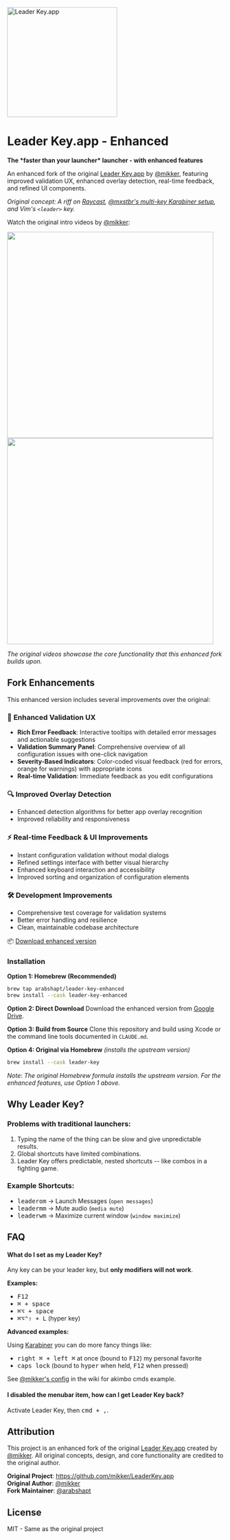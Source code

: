 <img src="https://s3.brnbw.com/icon_1024-akc2Ij3q9JOyhQ6Y7Lz6AFkX6nQQFhrQaRPqbV4vor0A62EA0vq4xOGrXpg6PVKi3aUJxOAyItkyktblPtZD4K4oYZ1bJVdh96VE.png" width="256" height="256" alt="Leader Key.app" />

# Leader Key.app - Enhanced

**The \*faster than your launcher\* launcher - with enhanced features**

An enhanced fork of the original [Leader Key.app](https://github.com/mikker/LeaderKey.app) by [@mikker](https://github.com/mikker), featuring improved validation UX, enhanced overlay detection, real-time feedback, and refined UI components.

*Original concept: A riff on [Raycast](https://www.raycast.com), [@mxstbr's multi-key Karabiner setup](https://www.youtube.com/watch?v=m5MDv9qwhU8&t=540s), and Vim's `<leader>` key.*

Watch the original intro videos by [@mikker](https://github.com/mikker):

<div>
<a href="https://www.youtube.com/watch?v=EQYakLsYSAQ"><img src="https://img.youtube.com/vi/EQYakLsYSAQ/maxresdefault.jpg" width=480></a>
<a href="https://www.youtube.com/watch?v=hzzQl5FOL-k"><img src="https://img.youtube.com/vi/hzzQl5FOL-k/maxresdefault.jpg" width=480></a>
</div>

*The original videos showcase the core functionality that this enhanced fork builds upon.*

## Fork Enhancements

This enhanced version includes several improvements over the original:

### 🎯 **Enhanced Validation UX**
- **Rich Error Feedback**: Interactive tooltips with detailed error messages and actionable suggestions
- **Validation Summary Panel**: Comprehensive overview of all configuration issues with one-click navigation
- **Severity-Based Indicators**: Color-coded visual feedback (red for errors, orange for warnings) with appropriate icons
- **Real-time Validation**: Immediate feedback as you edit configurations

### 🔍 **Improved Overlay Detection**
- Enhanced detection algorithms for better app overlay recognition
- Improved reliability and responsiveness

### ⚡ **Real-time Feedback & UI Improvements**
- Instant configuration validation without modal dialogs
- Refined settings interface with better visual hierarchy
- Enhanced keyboard interaction and accessibility
- Improved sorting and organization of configuration elements

### 🛠 **Development Improvements**
- Comprehensive test coverage for validation systems
- Better error handling and resilience
- Clean, maintainable codebase architecture

📦 [Download enhanced version](https://drive.google.com/file/d/1XkhhDJ3TCKMmmYsS3LzaOYjqlEzFKv_K/view?usp=sharing)

### Installation

**Option 1: Homebrew (Recommended)**
```sh
brew tap arabshapt/leader-key-enhanced
brew install --cask leader-key-enhanced
```

**Option 2: Direct Download**
Download the enhanced version from [Google Drive](https://drive.google.com/file/d/1XkhhDJ3TCKMmmYsS3LzaOYjqlEzFKv_K/view?usp=sharing).

**Option 3: Build from Source**
Clone this repository and build using Xcode or the command line tools documented in `CLAUDE.md`.

**Option 4: Original via Homebrew** *(installs the upstream version)*
```sh
brew install --cask leader-key
```

*Note: The original Homebrew formula installs the upstream version. For the enhanced features, use Option 1 above.*

## Why Leader Key?

### Problems with traditional launchers:

1. Typing the name of the thing can be slow and give unpredictable results.
2. Global shortcuts have limited combinations.
3. Leader Key offers predictable, nested shortcuts -- like combos in a fighting game.

### Example Shortcuts:

- <kbd>leader</kbd><kbd>o</kbd><kbd>m</kbd> → Launch Messages (`open messages`)
- <kbd>leader</kbd><kbd>m</kbd><kbd>m</kbd> → Mute audio (`media mute`)
- <kbd>leader</kbd><kbd>w</kbd><kbd>m</kbd> → Maximize current window (`window maximize`)

## FAQ

#### What do I set as my Leader Key?

Any key can be your leader key, but **only modifiers will not work**.

**Examples:**

- <kbd>F12</kbd>
- <kbd>⌘ + space</kbd>
- <kbd>⌘⌥ + space</kbd>
- <kbd>⌘⌥⌃⇧ + L</kbd> (hyper key)

**Advanced examples:**

Using [Karabiner](https://karabiner-elements.pqrs.org/) you can do more fancy things like:

- <kbd>right ⌘ + left ⌘</kbd> at once (bound to <kbd>F12</kbd>) my personal favorite
- <kbd>caps lock</kbd> (bound to <kbd>hyper</kbd> when held, <kbd>F12</kbd> when pressed)

See [@mikker's config](https://github.com/mikker/LeaderKey.app/wiki/@mikker's-config) in the wiki for akimbo cmds example.

#### I disabled the menubar item, how can I get Leader Key back?

Activate Leader Key, then <kbd>cmd + ,</kbd>.

## Attribution

This project is an enhanced fork of the original [Leader Key.app](https://github.com/mikker/LeaderKey.app) created by [@mikker](https://github.com/mikker). All original concepts, design, and core functionality are credited to the original author.

**Original Project**: https://github.com/mikker/LeaderKey.app  
**Original Author**: [@mikker](https://github.com/mikker)  
**Fork Maintainer**: [@arabshapt](https://github.com/arabshapt)

## License

MIT - Same as the original project
